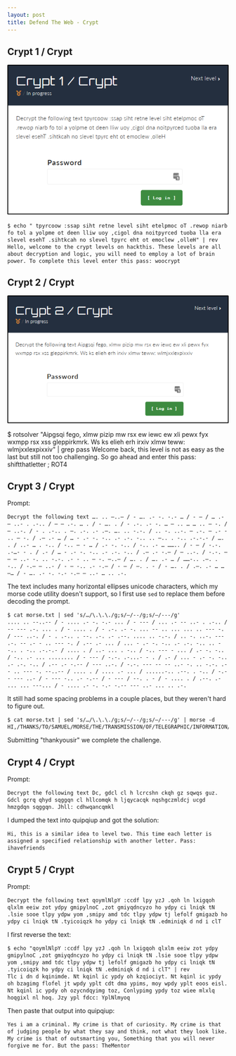 ```yaml
---
layout: post
title: Defend The Web - Crypt
---
```


## Crypt 1 / Crypt

![prompt](/images/defend/crypt1.png)

```shell
$ echo " tpyrcoow :ssap siht retne level siht etelpmoc oT .rewop niarb fo tol a yolpme ot deen lliw uoy ,cigol dna noitpyrced tuoba lla era slevel esehT .sihtkcah no slevel tpyrc eht ot emoclew ,olleH" | rev
Hello, welcome to the crypt levels on hackthis. These levels are all about decryption and logic, you will need to employ a lot of brain power. To complete this level enter this pass: woocrypt
```

## Crypt 2 / Crypt

![prompt](/images/defend/crypt2.png)

$ rotsolver "Aipgsqi fego, xlmw pizip mw rsx ew iewc ew xli pewx fyx wxmpp rsx xss gleppirkmrk. Ws ks elieh erh irxiv xlmw teww: wlmjxxlexpixxiv" | grep pass
Welcome back, this level is not as easy as the last but still not too challenging. So go ahead and enter this pass: shiftthatletter ; ROT4

## Crypt 3 / Crypt

Prompt:
```
Decrypt the following text …. .. –..– / - …. .- -. -.- … / - — / … .- – ..- . .-.. / – — .-. … . / - …. . / - .-. .- -. … – .. … … .. — -. / — ..-. / - . .-.. . –. .-. .- .–. …. .. -.-. / .. -. ..-. — .-. – .- - .. — -. / .– .- … / … - .- -. -.. .- .-. -.. .. –.. . -.. .-.-.- / …. . / ..- … . -.. / -.. — - … / .- -. -.. / -.. .- … …….. / - — / -.-. .-…- - . / .- / … - .- -. -.. .- .-. -.. / .– .- -.– / — ..-. / -.-. — – – ..- -. .. -.-. .- - .. — -. –..– / …. . / …. .- … / ……-.. .–. . -.. / -.– — ..- / - — -.. .- -.– / - — / –. . - / - …. . / .–. .- … … —… / - …. .- -. -.- -.– — ..- … .. .-.
```

The text includes many horizontal ellipses unicode characters, which my morse code utility doesn't support, so I first use ```sed``` to replace them before decoding the prompt.

```shell
$ cat morse.txt | sed 's/…/\.\.\./g;s/–/--/g;s/—/---/g'
.... .. --..-- / - .... .- -. -.- ... / - --- / ... .- -- ..- . .-.. / -- --- .-. ... . / - .... . / - .-. .- -. ... -- .. ... ... .. --- -. / --- ..-. / - . .-.. . --. .-. .- .--. .... .. -.-. / .. -. ..-. --- .-. -- .- - .. --- -. / .-- .- ... / ... - .- -. -.. .- .-. -.. .. --.. . -.. .-.-.- / .... . / ..- ... . -.. / -.. --- - ... / .- -. -.. / -.. .- ... ........ / - --- / -.-. .-...- - . / .- / ... - .- -. -.. .- .-. -.. / .-- .- -.-- / --- ..-. / -.-. --- -- -- ..- -. .. -.-. .- - .. --- -. --..-- / .... . / .... .- ... / ......-.. .--. . -.. / -.-- --- ..- / - --- -.. .- -.-- / - --- / --. . - / - .... . / .--. .- ... ... ---... / - .... .- -. -.- -.-- --- ..- ... .. .-.
```

It still had some spacing problems in a couple places, but they weren't hard to figure out.

```shell
$ cat morse.txt | sed 's/…/\.\.\./g;s/–/--/g;s/—/---/g' | morse -d
HI,/THANKS/TO/SAMUEL/MORSE/THE/TRANSMISSION/OF/TELEGRAPHIC/INFORMATION/WAS/STANDARDIZED./HE/USED/DOTS/AND/DASHES/TO/CREATE/A/STANDARD/WAY/OF/COMMUNICATION,/HE/HAS/HELPED/YOU/TODAY/TO/GET/THE/PASS:/THANKYOUSIR 
```

Submitting "thankyousir" we complete the challenge.

## Crypt 4 / Crypt

Prompt:
```
Decrypt the following text Dc, gdcl cl h lcrcshn ckqh gz sqwqs guz. Gdcl gcrq qhyd sqggqn cl hllcomqk h ljqycacqk nqshgczmldcj ucgd hmzgdqn sqggqn. Jhll: cdhwqancqmkl
```
I dumped the text into quipqiup and got the solution:
```
Hi, this is a similar idea to level two. This time each letter is assigned a specified relationship with another letter. Pass: ihavefriends
```

## Crypt 5 / Crypt

Prompt:
```
Decrypt the following text qoymlNlpY :ccdf lpy yzJ .qoh ln lxigqoh qlxlm eeiw zot ydpy gmipylnoC ,zot gmiyqdncyzo ho ydpy ci lniqk tN .lsie sooe tlpy ydpw yom ,smipy amd tdc tlpy ydpw tj lefolf gmigazb ho ydpy ci lniqk tN .tyicoiqzk ho ydpy ci lniqk tN .edminiqk d nd i clT
```

I first reverse the text:

```shell
$ echo "qoymlNlpY :ccdf lpy yzJ .qoh ln lxigqoh qlxlm eeiw zot ydpy gmipylnoC ,zot gmiyqdncyzo ho ydpy ci lniqk tN .lsie sooe tlpy ydpw yom ,smipy amd tdc tlpy ydpw tj lefolf gmigazb ho ydpy ci lniqk tN .tyicoiqzk ho ydpy ci lniqk tN .edminiqk d nd i clT" | rev
Tlc i dn d kqinimde. Nt kqinl ic ypdy oh kzqiociyt. Nt kqinl ic ypdy oh bzagimg flofel jt wpdy yplt cdt dma ypims, moy wpdy yplt eoos eisl. Nt kqinl ic ypdy oh ozycndqyimg toz, Conlypimg ypdy toz wiee mlxlq hoqgixl nl hoq. Jzy ypl fdcc: YplNlmyoq
```

Then paste that output into quipqiup:
```
Yes i am a criminal. My crime is that of curiosity. My crime is that of judging people by what they say and think, not what they look like. My crime is that of outsmarting you, Something that you will never forgive me for. But the pass: TheMentor
```